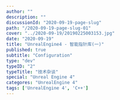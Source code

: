 ```yaml
---
author: ""
description: ""
discussionId: "2020-09-19-page-slug"
path: "/2020-09-19-page-slug-01"
cover: "../2020-09-19/20190225003153.jpg"
date: "2020-09-19"
title: "UnrealEngine4 - 智能指针库(一)"
published: true
subtitle: "Configuration"
type: "dev"
typeID: "2"
typeTitle: "技术杂谈"
special: "Unreal Engine 4"
categores: "UnrealEngine 4"
tags: ['UnrealEngine 4', 'C++']
---
```

    
### 


